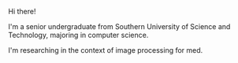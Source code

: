 Hi there! 

I'm a senior undergraduate from Southern University of Science and Technology, majoring in computer science.

I'm researching in the context of image processing for med.
